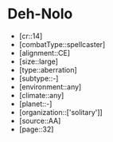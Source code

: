 
# Deh-Nolo

- [cr::14]
- [combatType::spellcaster]
- [alignment::CE]
- [size::large]
- [type::aberration]
- [subtype::-]
- [environment::any]
- [climate::any]
- [planet::-]
- [organization::['solitary']]
- [source::AA]
- [page::32]
